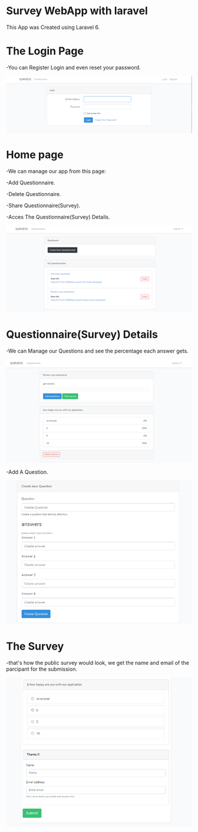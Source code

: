 # Survey WebApp with laravel

This App was Created using Laravel 6.

# The Login Page

-You can Register Login and even reset your password.

![alt text](https://github.com/mederbelsofiane/survey-laravel/blob/master/storage/images/login.png?raw=true)

# Home page

-We can manage our app from this page:

-Add Questionnaire. 

-Delete Questionnaire. 

-Share Questionnaire(Survey). 

-Acces The Questionnaire(Survey) Details. 

![alt text](https://github.com/mederbelsofiane/survey-laravel/blob/master/storage/images/home.png?raw=true)

# Questionnaire(Survey) Details 

-We can Manage our Questions and see the percentage each answer gets.

![alt text](https://github.com/mederbelsofiane/survey-laravel/blob/master/storage/images/survey.png?raw=true)

-Add A Question.

![alt text](https://github.com/mederbelsofiane/survey-laravel/blob/master/storage/images/question.png?raw=true)

# The Survey 

-that's how the public survey would look, we get the name and email of the parcipant for the submission.

![alt text](https://github.com/mederbelsofiane/survey-laravel/blob/master/storage/images/submit.png?raw=true)

